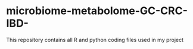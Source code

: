 # microbiome-metabolome-GC-CRC-IBD-
This repository contains all R and python coding files used in my project
